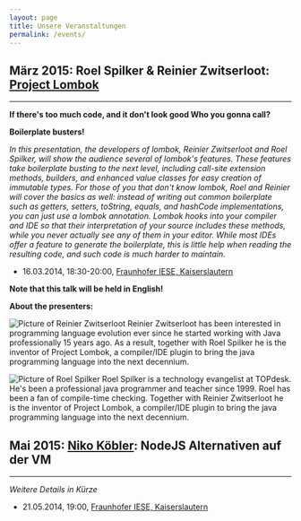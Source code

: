 ```yaml
---
layout: page
title: Unsere Veranstaltungen
permalink: /events/
---
```


## März 2015: Roel Spilker & Reinier Zwitserloot: [Project Lombok](http://projectlombok.org/)
---
**If there's too much code, and it don't look good Who you gonna call?**

**Boilerplate busters!**

*In this presentation, the developers of lombok, Reinier Zwitserloot and Roel Spilker, will show the audience several of lombok's features. These features take boilerplate busting to the next level, including call-site extension methods, builders, and enhanced value classes for easy creation of immutable types. For those of you that don't know lombok, Roel and Reinier will cover the basics as well: instead of writing out common boilerplate such as getters, setters, toString, equals, and hashCode implementations, you can just use a lombok annotation. Lombok hooks into your compiler and IDE so that their interpretation of your source includes these methods, while you never actually see any of them in your editor. While most IDEs offer a feature to generate the boilerplate, this is little help when reading the resulting code, and such code is much harder to maintain.*

* 16.03.2014, 18:30-20:00, [Fraunhofer IESE, Kaiserslautern](/location)

**Note that this talk will be held in English!**

**About the presenters:**

![Picture of Reinier Zwitserloot](http://www.gravatar.com/avatar/dad76156ab304d9571fca2ca5d45cdc1) Reinier Zwitserloot has been interested in programming language evolution ever since he started working with Java professionally 15 years ago. As a result, together with Roel Spilker he is the inventor of Project Lombok, a compiler/IDE plugin to bring the java programming language into the next decennium.

![Picture of Roel Spilker](http://www.gravatar.com/avatar/f09938124c169ee7712ef76f7180a2aa) Roel Spilker is a technology evangelist at TOPdesk. He's been a professional java programmer and teacher since 1999. Roel has been a fan of compile-time checking. Together with Reinier Zwitserloot he is the inventor of Project Lombok, a compiler/IDE plugin to bring the java programming language into the next decennium.



## Mai 2015: [Niko Köbler](http://blog.n-k.de/): NodeJS Alternativen auf der VM
---
*Weitere Details in Kürze*

* 21.05.2014, 19:00, [Fraunhofer IESE, Kaiserslautern](/location)
